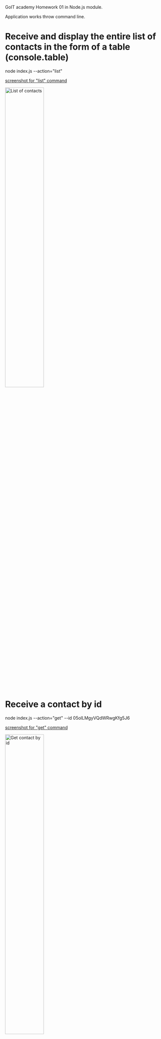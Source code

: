 GoIT academy Homework 01 in Node.js module.

Application works throw command line.

# Receive and display the entire list of contacts in the form of a table (console.table)

node index.js --action="list"

[screenshot for "list" command ](https://ibb.co/D5gkstk)

<img width="50%" src="https://i.ibb.co/KFz7RX7/action-list.jpg" alt="List of contacts" title="List of contacts" />

# Receive a contact by id

node index.js --action="get" --id 05olLMgyVQdWRwgKfg5J6

[screenshot for "get" command](https://ibb.co/Fs0P33b)

<img width="50%" src="https://i.ibb.co/yhY3PPn/action-get.jpg" alt="Get contact by id" title="Get contact by id" />

# Add a contact

node index.js --action="add" --name Mango --email mango@gmail.com --phone 322-22-22

[screenshot for "add" command](https://ibb.co/dfMPKj1)

<img width="50%" src="https://i.ibb.co/WH5kKGq/action-add.jpg" alt="Add contact" title="Add contact" />

# Remove the contact

node index.js --action="remove" --id qdggE76Jtbfd9eWJHrssH

[screenshot for "remove" command](https://ibb.co/ZSH9vGW)

<img width="50%" src="https://i.ibb.co/w7Jt8BM/action-remove.jpg" alt="Remove contact" title="ARemove contact" />
